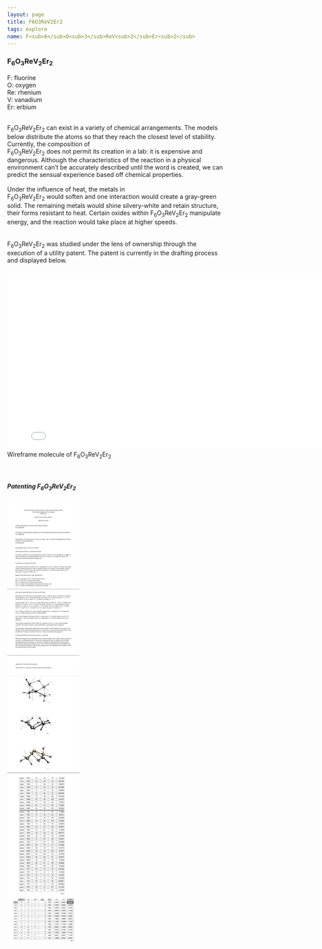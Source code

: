 ```yaml
---
layout: page
title: F6O3ReV2Er2
tags: explore
name: F<sub>6</sub>O<sub>3</sub>ReV<sub>2</sub>Er<sub>2</sub>
---
```


<h3 class="pageheader">
F<sub>6</sub>O<sub>3</sub>Re<sub></sub>V<sub>2</sub>Er<sub>2</sub>
</h3>

<div class="pagecontent"> 
<div class="row">
<div class="grid-third">

F: fluorine
<br>
O: oxygen
<br>
Re: rhenium
<br>
V: vanadium
<br>
Er: erbium
<br>
<br>
</div>
<div class="grid-two-thirds">

F<sub>6</sub>O<sub>3</sub>ReV<sub>2</sub>Er<sub>2</sub>
 can exist in a variety of chemical arrangements. The models below distribute the atoms so that they reach the closest level of stability. Currently, the composition of    
F<sub>6</sub>O<sub>3</sub>ReV<sub>2</sub>Er<sub>2</sub>
does not permit its creation in a lab: it is expensive and dangerous. Although the characteristics of the reaction in a physical environment can’t be accurately described until the word is created, we can predict the sensual experience based off chemical properties.
<br>
<br>
Under the influence of heat, the metals in  
F<sub>6</sub>O<sub>3</sub>ReV<sub>2</sub>Er<sub>2</sub>
would soften and one interaction would create a gray-green solid. The remaining metals would shine silvery-white and retain structure, their forms resistant to heat. Certain oxides within
F<sub>6</sub>O<sub>3</sub>ReV<sub>2</sub>Er<sub>2</sub>
manipulate energy, and the reaction would take place at higher speeds.  
<br>
<br>
F<sub>6</sub>O<sub>3</sub>ReV<sub>2</sub>Er<sub>2</sub>
was studied under the lens of ownership through the execution of a utility patent. The patent is currently in the drafting process and displayed below.   
</div>
</div>
</div>

<br>

<div class="bottompage">
<div class="grid-three-fourths float-center">

<iframe src="//player.vimeo.com/video/100712140?title=0&amp;autoplay=1&amp;loop=1" width="800" height="400" frameborder="0"> </iframe><br>Wireframe molecule of
F<sub>6</sub>O<sub>3</sub>ReV<sub>2</sub>Er<sub>2</sub>
<br>

<br>
<br>
<h5> Patenting 
F<sub>6</sub>O<sub>3</sub>ReV<sub>2</sub>Er<sub>2</sub>
</h5> 
<img src="/img/patent.png">

</div>
</div>





